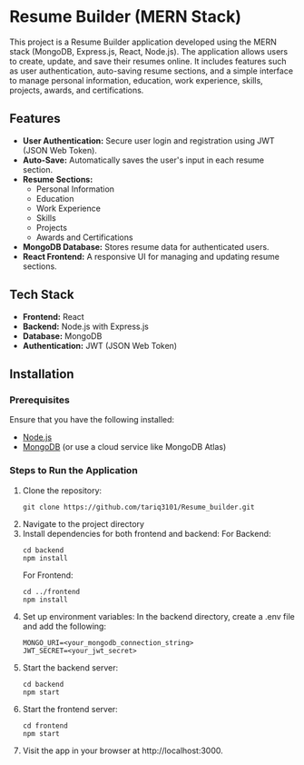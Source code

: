 # Resume Builder (MERN Stack)

This project is a Resume Builder application developed using the MERN stack (MongoDB, Express.js, React, Node.js). The application allows users to create, update, and save their resumes online. It includes features such as user authentication, auto-saving resume sections, and a simple interface to manage personal information, education, work experience, skills, projects, awards, and certifications.

## Features

- **User Authentication:** Secure user login and registration using JWT (JSON Web Token).
- **Auto-Save:** Automatically saves the user's input in each resume section.
- **Resume Sections:**
  - Personal Information
  - Education
  - Work Experience
  - Skills
  - Projects
  - Awards and Certifications
- **MongoDB Database:** Stores resume data for authenticated users.
- **React Frontend:** A responsive UI for managing and updating resume sections.

## Tech Stack

- **Frontend:** React
- **Backend:** Node.js with Express.js
- **Database:** MongoDB
- **Authentication:** JWT (JSON Web Token)

## Installation

### Prerequisites

Ensure that you have the following installed:

- [Node.js](https://nodejs.org/en/)
- [MongoDB](https://www.mongodb.com/try/download/community) (or use a cloud service like MongoDB Atlas)

### Steps to Run the Application

1. Clone the repository:
   ```
   git clone https://github.com/tariq3101/Resume_builder.git
   ```
2. Navigate to the project directory
3. Install dependencies for both frontend and backend:
   For Backend:
   ```
   cd backend
   npm install
   ```
   For Frontend:
   ```
   cd ../frontend
   npm install
   ```
4. Set up environment variables:
   In the backend directory, create a .env file and add the following:
   ```
   MONGO_URI=<your_mongodb_connection_string>
   JWT_SECRET=<your_jwt_secret>
   ```
5. Start the backend server:
   ```
   cd backend
   npm start
   ```
6. Start the frontend server:
   ```
   cd frontend
   npm start
   ```
7. Visit the app in your browser at http://localhost:3000.
